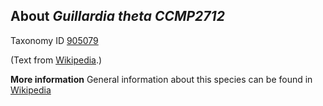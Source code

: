 **About *Guillardia theta CCMP2712***
-------------------------


Taxonomy ID [905079](https://www.uniprot.org/taxonomy/905079)

(Text from [Wikipedia](https://en.wikipedia.org/).)

**More information**
General information about this species can be found in [Wikipedia](https://en.wikipedia.org/wiki/guillardia_theta_ccmp2712)
